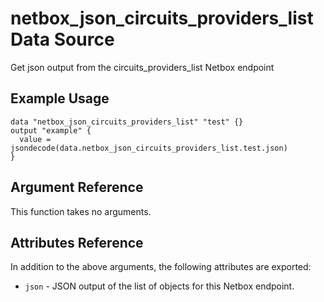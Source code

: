 # netbox\_json\_circuits\_providers\_list Data Source

Get json output from the circuits_providers_list Netbox endpoint

## Example Usage

```hcl
data "netbox_json_circuits_providers_list" "test" {}
output "example" {
  value = jsondecode(data.netbox_json_circuits_providers_list.test.json)
}
```

## Argument Reference

This function takes no arguments.

## Attributes Reference

In addition to the above arguments, the following attributes are exported:
* ``json`` - JSON output of the list of objects for this Netbox endpoint.

